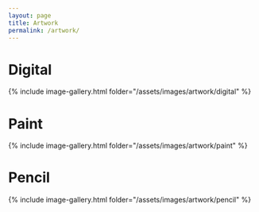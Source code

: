 ```yaml
---
layout: page
title: Artwork
permalink: /artwork/
---
```


# Digital
{% include image-gallery.html folder="/assets/images/artwork/digital" %}
# Paint
{% include image-gallery.html folder="/assets/images/artwork/paint" %}

# Pencil
{% include image-gallery.html folder="/assets/images/artwork/pencil" %}